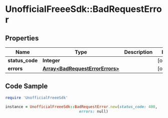 # UnofficialFreeeSdk::BadRequestError

## Properties

Name | Type | Description | Notes
------------ | ------------- | ------------- | -------------
**status_code** | **Integer** |  | [optional] 
**errors** | [**Array&lt;BadRequestErrorErrors&gt;**](BadRequestErrorErrors.md) |  | [optional] 

## Code Sample

```ruby
require 'UnofficialFreeeSdk'

instance = UnofficialFreeeSdk::BadRequestError.new(status_code: 400,
                                 errors: null)
```


